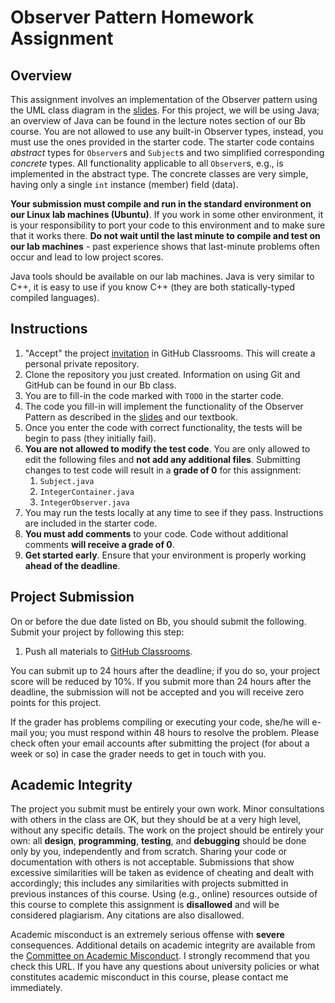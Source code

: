# Observer Pattern Homework Assignment

## Overview

This assignment involves an implementation of the Observer pattern using the UML class diagram in the [slides]. For this project, we will be using Java; an overview of Java can be found in the lecture notes section of our Bb course. You are not allowed to use any built-in Observer types, instead, you must use the ones provided in the starter code. The starter code contains *abstract* types for `Observer`s and `Subject`s and two simplified corresponding *concrete* types. All functionality applicable to all `Observer`s, e.g., is implemented in the abstract type. The concrete classes are very simple, having only a single `int` instance (member) field (data).

**Your submission must compile and run in the standard environment on our Linux lab machines (Ubuntu)**. If you work in some other environment, it is your responsibility to port your code to this environment and to make sure that it works there. **Do not wait until the last minute to compile and test on our lab machines** - past experience shows that last-minute problems often occur and lead to low project scores.

Java tools should be available on our lab machines. Java is very similar to C++, it is easy to use if you know C++ (they are both statically-typed compiled languages).

## Instructions

1. "Accept" the project [invitation] in GitHub Classrooms. This will create a personal private repository.
1. Clone the repository you just created. Information on using Git and GitHub can be found in our Bb class.
1. You are to fill-in the code marked with `TODO` in the starter code.
1. The code you fill-in will implement the functionality of the Observer Pattern as described in the [slides] and our textbook.
1. Once you enter the code with correct functionality, the tests will be begin to pass (they initially fail).
1. **You are not allowed to modify the test code**. You are only allowed to edit the following files and **not add any additional files**. Submitting changes to test code will result in a **grade of 0** for this assignment:
    1. `Subject.java`
    1. `IntegerContainer.java`
    1. `IntegerObserver.java`
1. You may run the tests locally at any time to see if they pass. Instructions are included in the starter code.
1. **You must add comments** to your code. Code without additional comments **will receive a grade of 0**.
1. **Get started early**. Ensure that your environment is properly working **ahead of the deadline**.

## Project Submission

On or before the due date listed on Bb, you should submit the following. Submit your project by following this step:

1. Push all materials to [GitHub Classrooms][invitation].

You can submit up to 24 hours after the deadline; if you do so, your project score will be reduced by 10%. If you submit more than 24 hours after the deadline, the submission will not be accepted and you will receive zero points for this project.

If the grader has problems compiling or executing your code, she/he will e-mail you; you must respond within 48 hours to resolve the problem. Please check often your email accounts after submitting the project (for about a week or so) in case the grader needs to get in touch with you.

## Academic Integrity

The project you submit must be entirely your own work. Minor consultations with others in the class are OK, but they should be at a very high level, without any specific details. The work on the project should be entirely your own: all **design**, **programming**, **testing**, and **debugging** should be done only by you, independently and from scratch. Sharing your code or documentation with others is not acceptable. Submissions that show excessive similarities will be taken as evidence of cheating and dealt with accordingly; this includes any similarities with projects submitted in previous instances of this course. Using (e.g., online) resources outside of this course to complete this assignment is **disallowed** and will be considered plagiarism. Any citations are also disallowed.

Academic misconduct is an extremely serious offense with **severe** consequences. Additional details on academic integrity are available from the [Committee on Academic Misconduct](http://www.hunter.cuny.edu/studentaffairs/student-conduct/academic-integrity/cuny-policy-on-academic-integrity). I strongly recommend that you check this URL. If you have any questions about university policies or what constitutes academic misconduct in this course, please contact me immediately.

[slides]: https://docs.google.com/presentation/d/1BmSFYmVT91mRXXgGedU8IEAylh5pcTPv_5UpqlcFqaM/edit#slide=id.p43
[invitation]: https://classroom.github.com/a/V6jQd7gA
